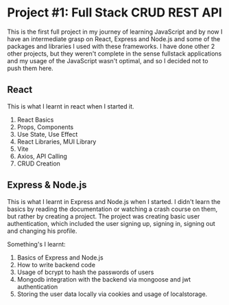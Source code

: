 # Project #1: Full Stack CRUD REST API

This is the first full project in my journey of learning JavaScript and by now I have an intermediate grasp on React,
Express and Node.js and some of the packages and libraries I used with these frameworks. I have done other 2 other
projects, but they weren't complete in the sense fullstack applications and my usage of the JavaScript wasn't optimal,
and so I decided not to push them here.

## React

This is what I learnt in react when I started it.

1. React Basics
2. Props, Components
3. Use State, Use Effect
4. React Libraries, MUI Library
5. Vite
6. Axios, API Calling
7. CRUD Creation

## Express & Node.js

This is what I learnt in Express and Node.js when I started. I didn't learn the basics by reading the documentation or
watching a crash course on them, but rather by creating a project. The project was creating basic user authentication,
which included the user signing up, signing in, signing out and changing his profile.

Something's I learnt:

1. Basics of Express and Node.js
2. How to write backend code
3. Usage of bcrypt to hash the passwords of users
4. Mongodb integration with the backend via mongoose and jwt authentication
5. Storing the user data locally via cookies and usage of localstorage.
